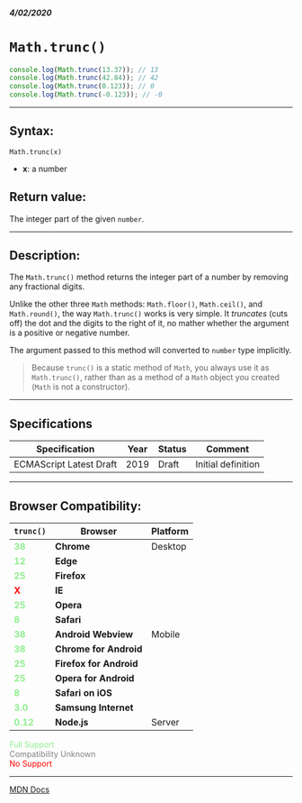 ##### 4/02/2020
# `Math.trunc()`

```js
console.log(Math.trunc(13.37)); // 13
console.log(Math.trunc(42.84)); // 42
console.log(Math.trunc(0.123)); // 0
console.log(Math.trunc(-0.123)); // -0
```

---

## Syntax:
`Math.trunc(x)`

* **x**: a number

## Return value:
The integer part of the given `number`.

---

## Description:
The `Math.trunc()` method returns the integer part of a number by removing any fractional digits.

Unlike the other three `Math` methods: `Math.floor()`, `Math.ceil()`, and `Math.round()`, the way `Math.trunc()` works is very simple.  It _truncates_ (cuts off) the dot and the digits to the right of it, no mather whether the argument is a positive or negative number.

The argument passed to this method will converted to `number` type implicitly.

  > Because `trunc()` is a static method of `Math`, you always use it as `Math.trunc()`, rather than as a method of a `Math` object you created (`Math` is not a constructor).

---

## Specifications
| Specification | Year | Status | Comment |
|---|---|---|---|
| ECMAScript Latest Draft | 2019 | Draft | Initial definition |

---

## Browser Compatibility:
| `trunc()` | Browser | Platform |
|---|---|---|
| <span style="color: lightgreen">**38**</span> | **Chrome** | Desktop | 
| <span style="color: lightgreen">**12**</span> | **Edge** || 
| <span style="color: lightgreen">**25**</span> | **Firefox** || 
| <span style="color: red">**X**</span> | **IE** || 
| <span style="color: lightgreen">**25**</span> | **Opera** || 
| <span style="color: lightgreen">**8**</span> | **Safari** || 
| <span style="color: lightgreen">**38**</span> | **Android Webview** | Mobile | 
| <span style="color: lightgreen">**38**</span> | **Chrome for Android** || 
| <span style="color: lightgreen">**25**</span> | **Firefox for Android** || 
| <span style="color: lightgreen">**25**</span> | **Opera for Android** || 
| <span style="color: lightgreen">**8**</span> | **Safari on iOS** || 
| <span style="color: lightgreen">**3.0**</span> | **Samsung Internet** || 
| <span style="color: lightgreen">**0.12**</span> | **Node.js** | Server | 

<span style="color: lightgreen">Full Support</span>  
<span style="color: grey">Compatibility Unknown</span>  
<span style="color: red">No Support</span>

---

[MDN Docs](https://developer.mozilla.org/en-US/docs/Web/JavaScript/Reference/Global_Objects/Math/trunc)